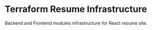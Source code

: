 # Terraform Resume Infrastructure

Backend and Frontend modules infrastructure for React resume site.